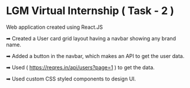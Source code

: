 
# LGM Virtual Internship ( Task - 2 )

Web application created using React.JS

➡ Created a User card grid layout having a navbar showing any brand name.

➡ Added a button in the navbar, which makes an API to get the user data.

➡ Used ( https://reqres.in/api/users?page=1 ) to get the data.

➡ Used custom CSS styled components to design UI.






